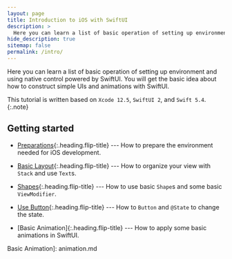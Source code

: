 ```yaml
---
layout: page
title: Introduction to iOS with SwiftUI
description: >
  Here you can learn a list of basic operation of setting up environment and using native control powered by SwiftUI.
hide_description: true
sitemap: false
permalink: /intro/
---
```


Here you can learn a list of basic operation of setting up environment and using native control powered by SwiftUI. You will get the basic idea about how to construct simple UIs and animations with SwiftUI.

This tutorial is written based on `Xcode 12.5`, `SwiftUI 2`, and `Swift 5.4`.
{:.note}


## Getting started
* [Preparations]{:.heading.flip-title} --- How to prepare the environment needed for iOS development.

* [Basic Layout]{:.heading.flip-title} --- How to organize your view with `Stack` and use `Text`s.

* [Shapes]{:.heading.flip-title} --- How to use basic `Shape`s and some basic `ViewModifier`.

* [Use Button]{:.heading.flip-title} --- How to `Button` and `@State` to change the state.

* [Basic Animation]{:.heading.flip-title} --- How to apply some basic animations in SwiftUI.


<!-- * [Upgrade]{:.heading.flip-title} --- You can skip this if you haven't used Hydejack before.
* [Config]{:.heading.flip-title} --- Once Jekyll is running you can start editing your config file.
{:.related-posts.faded} -->

<!-- ## Using Hydejack
* [Basics]{:.heading.flip-title} --- How to add different types of content.
* [Writing]{:.heading.flip-title} --- Producing markdown content for Hydejack.
* [Scripts]{:.heading.flip-title} --- How to include 3rd party scripts on your site.
* [Build]{:.heading.flip-title} --- How to build the static files for deployment.
* [Advanced]{:.heading.flip-title} --- Guides for more advanced tasks.
{:.related-posts.faded}

## Other
* [LICENSE]{:.heading.flip-title} --- The license of this project.
* [NOTICE]{:.heading.flip-title} --- Parts of this program are provided under separate licenses.
* [CHANGELOG]{:.heading.flip-title} --- Version history of Hydejack.
{:.related-posts.faded} -->

[preparations]: preparations.md
[Basic Layout]: basic_layout.md
[Shapes]: shape.md
[Use Button]: button.md
Basic Animation]: animation.md

[install]: install.md
[upgrade]: upgrade.md
[config]: config.md
[basics]: basics.md
[writing]: writing.md
[scripts]: scripts.md
[build]: build.md
[advanced]: advanced.md
[LICENSE]: ../LICENSE.md
[NOTICE]: ../NOTICE.md
[CHANGELOG]: ../CHANGELOG.md

